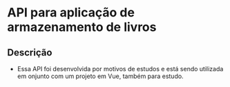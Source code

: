 # API para aplicação de armazenamento de livros


## Descrição

- Essa API foi desenvolvida por motivos de estudos e está sendo utilizada em onjunto com um projeto em Vue, também para estudo.
